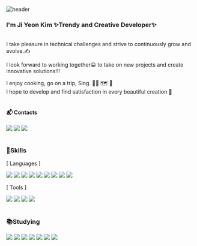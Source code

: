 ![header](https://capsule-render.vercel.app/api?type=waving&color=timeGradient&text=Welcome%20to%20JiYeon's%20GitHub%20👋&animation=twinkling&fontSize=35&fontAlignY=40&fontAlign=65&height=250)

### I'm Ji Yeon Kim ✨Trendy and Creative Developer✨
<br/>
I take pleasure in technical challenges and strive to continuously grow and evolve.✍ 

I look forward to working together😀 to take on new projects and create innovative solutions!!!

  
I enjoy cooking, go on a trip, Sing. 👩‍🍳 🗺️ 🎤  
I hope to develop and find satisfaction in every beautiful creation 💖  
 
#### 📬 Contacts
  
<a href="https://www.notion.so/181bd8ee22f94bd08b9c04d5e9f4d2a5?v=76e4ec8ca39d47bcbe627bc6c2634bf9" target="_blank"><img src="https://img.shields.io/badge/notion-black?style=flat-square&logo=notion&logoColor=white"/></a>
<img src="https://img.shields.io/badge/itworld2304@naver.com-19B724?style=flat-square&logo=naver&logoColor=white"/>
<img src="https://img.shields.io/badge/hee_ring_ing-FC33FF?style=flat-square&logo=instagram&logoColor=white"/>
  #
### 💪Skills  
   [ Languages ]   
  
<img src="https://img.shields.io/badge/java-FA501A?style=flat-square&logo=OpenJDK&logoColor=white"/> <img src="https://img.shields.io/badge/Spring-6DB33F?style=flat-square&logo=Spring&logoColor=white"/>
<img src="https://img.shields.io/badge/CSS3-1572B6?style=flat-square&logo=css3&logoColor=white"/>
<img src="https://img.shields.io/badge/HTML5-E34F26?style=flat-square&logo=html5&logoColor=white"/>
<img src="https://img.shields.io/badge/JavaScript-F7DF1E?style=flat-square&logo=javascript&logoColor=black"/>
<img src="https://img.shields.io/badge/jQuery-0769AD?style=flat-square&logo=jQuery&logoColor=white"/>
<img src="https://img.shields.io/badge/JSON-000000?style=flat-square&logo=json&logoColor=white"/>
<img src="https://img.shields.io/badge/ORACLE-F80000?style=flat-square&logo=oracle&logoColor=white"/>
<img src="https://img.shields.io/badge/Apache Tomcat-F8DC75?style=flat-square&logo=apachetomcat&logoColor=black"/> 

  [ Tools ]  
    
<img src="https://img.shields.io/badge/Bootstrapap-7952B3?style=flat-square&logo=bootstrap&logoColor=white"/> <img src="https://img.shields.io/badge/GitHub-181717?style=flat-square&logo=GitHub&logoColor=white"/>
<img src="https://img.shields.io/badge/Eclipse IDE-2C2255?style=flat-square&logo=eclipseide&logoColor=white"/>
<img src="https://img.shields.io/badge/Visual Studio Code-007ACC?style=flat-square&logo=Visual Studio Code&logoColor=white"/>


#
### 📚Studying

<img src="https://img.shields.io/badge/MySQL-4479A1?style=flat-square&logo=MySQL&logoColor=white"/> <img src="https://img.shields.io/badge/MariaDB-003545?style=flat-square&logo=mariaDB&logoColor=white"/>
<img src="https://img.shields.io/badge/Anaconda-44A833?style=flat-square&logo=Anaconda&logoColor=white"/>
<img src="https://img.shields.io/badge/Python-3776AB?style=flat-square&logo=Python&logoColor=white"/>
<img src="https://img.shields.io/badge/Flask-000000?style=flat-square&logo=flask&logoColor=white"/>
<img src="https://img.shields.io/badge/Linux-FCC624?style=flat-square&logo=linux&logoColor=black"/>
<img src="https://img.shields.io/badge/PHP-777BB4?style=flat-square&logo=php&logoColor=white"/>

<!--
**ji-yeon-ing/ji-yeon-ing** is a ✨ _special_ ✨ repository because its `README.md` (this file) appears on your GitHub profile.


<a href="버튼을 눌렀을 때 이동할 링크" target="_blank"><img src="https://img.shields.io/badge/뱃지레이블-배경색?style=뱃지모양&logo=로고&logoColor=로고색상"/></a>

Here are some ideas to get you started:

- 🔭 I’m currently working on ...
- 🌱 I’m currently learning ...
- 👯 I’m looking to collaborate on ...
- 🤔 I’m looking for help with ...
- 💬 Ask me about ...
- 📫 How to reach me: ...
- 😄 Pronouns: ...
- ⚡ Fun fact: ...
-->
